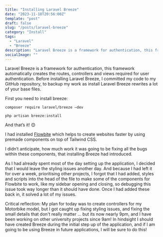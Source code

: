 ```yaml
---
title: "Installing Laravel Breeze"
date: "2023-11-18T20:56:00Z"
template: "post"
draft: false
slug: "/posts/laravel-breeze"
category: "Install"
tags:
  - "Laravel"
  - "Breeze"
description: "Laravel Breeze is a framework for authentication, this framework automatically creates the routes, controllers and views required for user authentication."
socialImage: ""
---
```


Laravel Breeze is a framework for authentication, this framework automatically creates the routes, controllers and views required for user authentication.
Before installing Laravel Breeze, I committed my code to my GitHub repository, to backup my work as install Laravel Breeze rewrites a lot of your base files.

First you need to install breeze:

`composer require laravel/breeze –dev`

`php artisan breeze:install`

And that’s it! 😊

I had installed [Flowbite](https://flowbite.com/) which helps to create websites faster by using premade components on top of Tailwind CSS.

I didn’t anticipate, how much work it was going to be fixing all the bugs within these components, that installing Breeze had introduced.

As I had already spent most of the day setting up the application, I decided that I would leave the styling issues another day. And because I had left it for over a week, prioritising other projects, I forgot that I had added, styles and scripts into the head of the file to make some of the components for Flowbite to work, like my sidebar opening and closing, so debugging this issue took way longer than it should have done.  Once I had added these back in, it solved a lot of my issues.

Critical reflection: My plan for today was to create controllers for my Motorbike model, but I got caught up fixing styling issues, and fixing the small details that don't really matter ... but its now nearly 9pm, and I have been working on other university projects since 9am!  In hindsight I should have created Breeze during the initial step up of the application, and if I am going to be using Breeze in future applications, I will be sure to do this!
